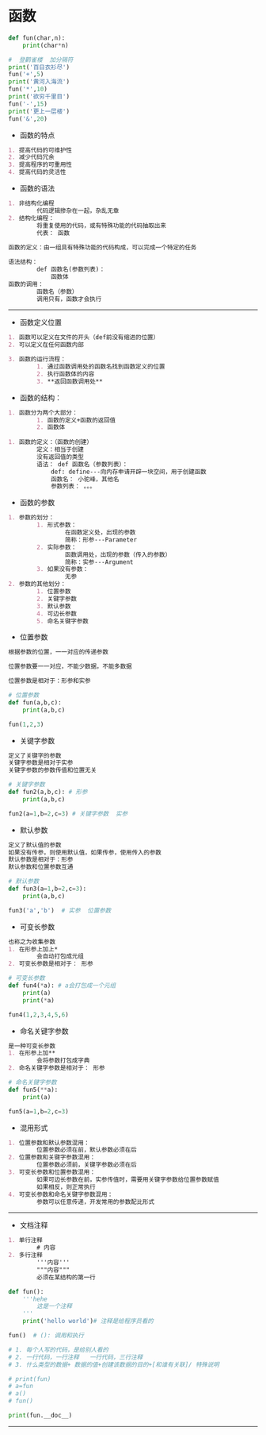 


































































































































# 函数

~~~python
def fun(char,n):
    print(char*n)

#  登鹳雀楼  加分隔符
print('百日衣衫尽')
fun('+',5)
print('黄河入海流')
fun('*',10)
print('欲穷千里目')
fun('-',15)
print('更上一层楼')
fun('&',20)
~~~

* 函数的特点

~~~markdown
1. 提高代码的可维护性
2. 减少代码冗余
3. 提高程序的可重用性
4. 提高代码的灵活性
~~~

* 函数的语法

~~~markdown
1. 非结构化编程
		代码逻辑掺杂在一起，杂乱无章
2. 结构化编程：
		将重复使用的代码，或有特殊功能的代码抽取出来
		代表： 函数
		
函数的定义：由一组具有特殊功能的代码构成，可以完成一个特定的任务 

语法结构：	
		def 函数名(参数列表)：
        	函数体
函数的调用：
		函数名（参数）
		调用只有，函数才会执行
~~~

---

* 函数定义位置

~~~markdown
1. 函数可以定义在文件的开头（def前没有缩进的位置）
2. 可以定义在任何函数内部

3. 函数的运行流程：
		1. 通过函数调用处的函数名找到函数定义的位置
		2. 执行函数体的内容
		3. **返回函数调用处**
~~~

* 函数的结构：

~~~markdown
1. 函数分为两个大部分：
		1. 函数的定义+函数的返回值
		2. 函数体
		
1. 函数的定义：（函数的创建）
		定义：相当于创建
      	没有返回值的类型
     	语法： def 函数名（参数列表）：
     		def: define---向内存申请开辟一块空间，用于创建函数
     		函数名： 小驼峰，其他名
     		参数列表： 。。。
~~~

* 函数的参数

~~~markdown
1. 参数的划分：
		1. 形式参数：
				在函数定义处，出现的参数
				简称：形参---Parameter
		2. 实际参数：
				函数调用处，出现的参数（传入的参数）
				简称：实参---Argument
		3. 如果没有参数：
				无参
2. 参数的其他划分：
		1. 位置参数
		2. 关键字参数
		3. 默认参数
		4. 可边长参数
		5. 命名关键字参数
~~~

* 位置参数

~~~markdown
根据参数的位置，一一对应的传递参数

位置参数要一一对应，不能少数据，不能多数据

位置参数是相对于：形参和实参
~~~

~~~python
# 位置参数
def fun(a,b,c):
    print(a,b,c)

fun(1,2,3)
~~~

* 关键字参数

~~~markdown
定义了关键字的参数
关键字参数是相对于实参
关键字参数的参数传值和位置无关
~~~

~~~python
# 关键字参数
def fun2(a,b,c): # 形参
    print(a,b,c)

fun2(a=1,b=2,c=3) # 关键字参数  实参
~~~

* 默认参数

~~~markdown
定义了默认值的参数
如果没有传参，则使用默认值，如果传参，使用传入的参数
默认参数是相对于：形参
默认参数和位置参数互通
~~~

~~~python
# 默认参数
def fun3(a=1,b=2,c=3):
    print(a,b,c)

fun3('a','b')  # 实参  位置参数
~~~

* 可变长参数

~~~markdown
也称之为收集参数
1. 在形参上加上*
		会自动打包成元组
2. 可变长参数是相对于： 形参
~~~

~~~python
# 可变长参数
def fun4(*a): # a会打包成一个元组
    print(a)
    print(*a)

fun4(1,2,3,4,5,6)
~~~

* 命名关键字参数

~~~markdown
是一种可变长参数
1. 在形参上加**
		会将参数打包成字典
2. 命名关键字参数是相对于： 形参
~~~

~~~python
# 命名关键字参数
def fun5(**a):
    print(a)

fun5(a=1,b=2,c=3)
~~~

* 混用形式

~~~markdown
1. 位置参数和默认参数混用：
		位置参数必须在前，默认参数必须在后
2. 位置参数和关键字参数混用：
		位置参数必须前，关键字参数必须在后
3. 可变长参数和位置参数混用：
		如果可边长参数在前，实参传值时，需要用关键字参数给位置参数赋值
		如果相反，则正常执行
4. 可变长参数和命名关键字参数混用：
		参数可以任意传递，开发常用的参数配比形式
~~~

---

* 文档注释

~~~markdown
1. 单行注释
		# 内容
2. 多行注释
		'''内容'''
		"""内容"""
		必须在某结构的第一行
~~~

~~~python
def fun():
    '''hehe
        这是一个注释
    '''
    print('hello world')# 注释是给程序员看的

fun()  # (): 调用和执行

# 1. 每个人写的代码，是给别人看的
# 2. 一行代码，一行注释   一行代码，三行注释
# 3. 什么类型的数据+ 数据的值+创建该数据的目的+[和谁有关联]/ 特殊说明

# print(fun)
# a=fun
# a()
# fun()

print(fun.__doc__)
~~~

---

